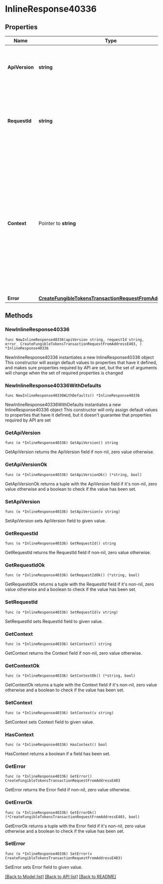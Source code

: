 # InlineResponse40336

## Properties

Name | Type | Description | Notes
------------ | ------------- | ------------- | -------------
**ApiVersion** | **string** | Specifies the version of the API that incorporates this endpoint. | 
**RequestId** | **string** | Defines the ID of the request. The &#x60;requestId&#x60; is generated by Crypto APIs and it&#39;s unique for every request. | 
**Context** | Pointer to **string** | In batch situations the user can use the context to correlate responses with requests. This property is present regardless of whether the response was successful or returned as an error. &#x60;context&#x60; is specified by the user. | [optional] 
**Error** | [**CreateFungibleTokensTransactionRequestFromAddressE403**](CreateFungibleTokensTransactionRequestFromAddressE403.md) |  | 

## Methods

### NewInlineResponse40336

`func NewInlineResponse40336(apiVersion string, requestId string, error_ CreateFungibleTokensTransactionRequestFromAddressE403, ) *InlineResponse40336`

NewInlineResponse40336 instantiates a new InlineResponse40336 object
This constructor will assign default values to properties that have it defined,
and makes sure properties required by API are set, but the set of arguments
will change when the set of required properties is changed

### NewInlineResponse40336WithDefaults

`func NewInlineResponse40336WithDefaults() *InlineResponse40336`

NewInlineResponse40336WithDefaults instantiates a new InlineResponse40336 object
This constructor will only assign default values to properties that have it defined,
but it doesn't guarantee that properties required by API are set

### GetApiVersion

`func (o *InlineResponse40336) GetApiVersion() string`

GetApiVersion returns the ApiVersion field if non-nil, zero value otherwise.

### GetApiVersionOk

`func (o *InlineResponse40336) GetApiVersionOk() (*string, bool)`

GetApiVersionOk returns a tuple with the ApiVersion field if it's non-nil, zero value otherwise
and a boolean to check if the value has been set.

### SetApiVersion

`func (o *InlineResponse40336) SetApiVersion(v string)`

SetApiVersion sets ApiVersion field to given value.


### GetRequestId

`func (o *InlineResponse40336) GetRequestId() string`

GetRequestId returns the RequestId field if non-nil, zero value otherwise.

### GetRequestIdOk

`func (o *InlineResponse40336) GetRequestIdOk() (*string, bool)`

GetRequestIdOk returns a tuple with the RequestId field if it's non-nil, zero value otherwise
and a boolean to check if the value has been set.

### SetRequestId

`func (o *InlineResponse40336) SetRequestId(v string)`

SetRequestId sets RequestId field to given value.


### GetContext

`func (o *InlineResponse40336) GetContext() string`

GetContext returns the Context field if non-nil, zero value otherwise.

### GetContextOk

`func (o *InlineResponse40336) GetContextOk() (*string, bool)`

GetContextOk returns a tuple with the Context field if it's non-nil, zero value otherwise
and a boolean to check if the value has been set.

### SetContext

`func (o *InlineResponse40336) SetContext(v string)`

SetContext sets Context field to given value.

### HasContext

`func (o *InlineResponse40336) HasContext() bool`

HasContext returns a boolean if a field has been set.

### GetError

`func (o *InlineResponse40336) GetError() CreateFungibleTokensTransactionRequestFromAddressE403`

GetError returns the Error field if non-nil, zero value otherwise.

### GetErrorOk

`func (o *InlineResponse40336) GetErrorOk() (*CreateFungibleTokensTransactionRequestFromAddressE403, bool)`

GetErrorOk returns a tuple with the Error field if it's non-nil, zero value otherwise
and a boolean to check if the value has been set.

### SetError

`func (o *InlineResponse40336) SetError(v CreateFungibleTokensTransactionRequestFromAddressE403)`

SetError sets Error field to given value.



[[Back to Model list]](../README.md#documentation-for-models) [[Back to API list]](../README.md#documentation-for-api-endpoints) [[Back to README]](../README.md)


